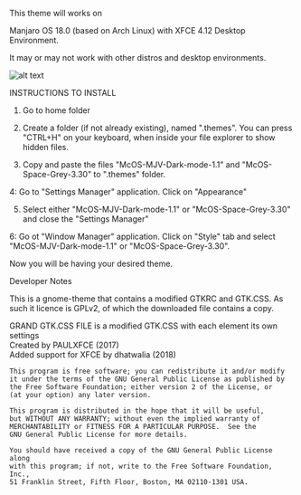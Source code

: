 This theme will works on 

Manjaro OS 18.0 (based on Arch Linux) with XFCE 4.12 Desktop Environment. 

It may or may not work with other distros and desktop environments.

![alt text](https://github.com/dhatwalia/whacOS-Dark-Arch-XFCE/blob/master/DarkTheme.png)

INSTRUCTIONS TO INSTALL

1. Go to home folder

2. Create a folder (if not already existing), named ".themes".
You can press "CTRL+H" on your keyboard, when inside your file explorer to show hidden files.

3. Copy and paste the files "McOS-MJV-Dark-mode-1.1" and "McOS-Space-Grey-3.30" to ".themes" folder.

4: Go to "Settings Manager" application. Click on "Appearance"

5. Select either "McOS-MJV-Dark-mode-1.1" or "McOS-Space-Grey-3.30" and close the "Settings Manager"

6: Go ot "Window Manager" application. Click on  "Style" tab and select "McOS-MJV-Dark-mode-1.1" or "McOS-Space-Grey-3.30".

Now you will be having your desired theme.


Developer Notes


This is a gnome-theme that contains a modified GTKRC and GTK.CSS.  As such it licence is GPLv2, of which the downloaded file contains a copy.

 GRAND GTK.CSS FILE is a modified GTK.CSS with each element its own settings  
 Created by PAULXFCE (2017)  
 Added support for XFCE by dhatwalia (2018)                            

    This program is free software; you can redistribute it and/or modify
    it under the terms of the GNU General Public License as published by
    the Free Software Foundation; either version 2 of the License, or
    (at your option) any later version.

    This program is distributed in the hope that it will be useful,
    but WITHOUT ANY WARRANTY; without even the implied warranty of
    MERCHANTABILITY or FITNESS FOR A PARTICULAR PURPOSE.  See the
    GNU General Public License for more details.

    You should have received a copy of the GNU General Public License along
    with this program; if not, write to the Free Software Foundation, Inc.,
    51 Franklin Street, Fifth Floor, Boston, MA 02110-1301 USA.

